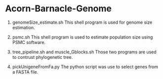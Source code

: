 # Acorn-Barnacle-Genome

1. genomeSize_estimate.sh
   This shell program is used for genome size estimation.
   
2. psmc.sh
   This shell program is used to estimate population size using PSMC software.
   
3. tree_pipeline.sh and muscle_Gblocks.sh
   Those two programs are used to contrust phylogenetic tree.
   
4. pickUnigeneFromFa.py
   The python script was use to select genes from a FASTA file.

